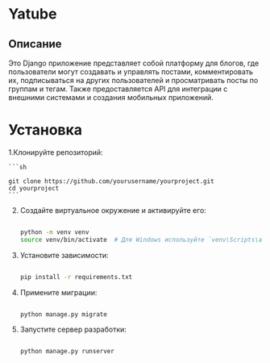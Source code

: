 # Yatube

## Описание

Это Django приложение представляет собой платформу для блогов, где пользователи могут создавать и управлять постами, комментировать их, подписываться на других пользователей и просматривать посты по группам и тегам. Также предоставляется API для интеграции с внешними системами и создания мобильных приложений.

# Установка

1.Клонируйте репозиторий:

    ```sh

    git clone https://github.com/yourusername/yourproject.git
    cd yourproject
    ```

2. Создайте виртуальное окружение и активируйте его:

    ```sh

    python -m venv venv
    source venv/bin/activate  # Для Windows используйте `venv\Scripts\activate`
    ```

3. Установите зависимости:

    ```sh

    pip install -r requirements.txt
    ```

4. Примените миграции:

    ```sh

    python manage.py migrate
    ```

5. Запустите сервер разработки:

    ```sh

    python manage.py runserver
    ```